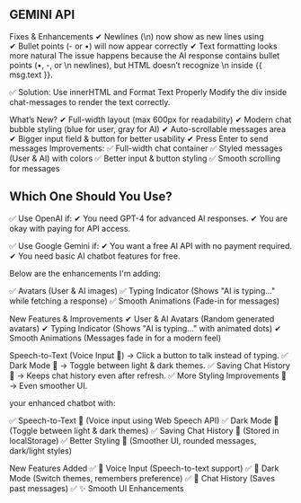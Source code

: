 ## GEMINI API
 Fixes & Enhancements
✔ Newlines (\n) now show as new lines using <br>
✔ Bullet points (- or •) will now appear correctly
✔ Text formatting looks more natural
The issue happens because the AI response contains bullet points (•, -, or \n newlines), but HTML doesn’t recognize \n inside {{ msg.text }}.

✅ Solution: Use innerHTML and Format Text Properly
Modify the div inside chat-messages to render the text correctly.

What’s New?
✔ Full-width layout (max 600px for readability)
✔ Modern chat bubble styling (blue for user, gray for AI)
✔ Auto-scrollable messages area
✔ Bigger input field & button for better usability
✔ Press Enter to send messages
 Improvements:
✅ Full-width chat container
✅ Styled messages (User & AI) with colors
✅ Better input & button styling
✅ Smooth scrolling for messages

##  Which One Should You Use?
✅ Use OpenAI if:
✔ You need GPT-4 for advanced AI responses.
✔ You are okay with paying for API access.

✅ Use Google Gemini if:
✔ You want a free AI API with no payment required.
✔ You need basic AI chatbot features for free.

Below are the enhancements I'm adding:

✅ Avatars (User & AI images)
✅ Typing Indicator (Shows "AI is typing..." while fetching a response)
✅ Smooth Animations (Fade-in for messages)

New Features & Improvements
✔ User & AI Avatars (Random generated avatars)
✔ Typing Indicator (Shows "AI is typing..." with animated dots)
✔ Smooth Animations (Messages fade in for a modern feel)

Speech-to-Text (Voice Input 🎤) → Click a button to talk instead of typing.
✅ Dark Mode 🌙 → Toggle between light & dark themes.
✅ Saving Chat History 📜 → Keeps chat history even after refresh.
✅ More Styling Improvements 🎨 → Even smoother UI.

your enhanced chatbot with:

✅ Speech-to-Text 🎤 (Voice input using Web Speech API)
✅ Dark Mode 🌙 (Toggle between light & dark themes)
✅ Saving Chat History 📜 (Stored in localStorage)
✅ Better Styling 🎨 (Smoother UI, rounded messages, dark/light styles)

New Features Added
✅ 🎤 Voice Input (Speech-to-text support)
✅ 🌙 Dark Mode (Switch themes, remembers preference)
✅ 📜 Chat History (Saves past messages)
✅ ✨ Smooth UI Enhancements
